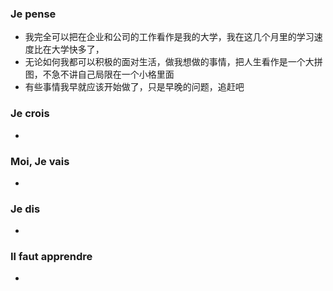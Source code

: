 ### Je pense
- 我完全可以把在企业和公司的工作看作是我的大学，我在这几个月里的学习速度比在大学快多了， 
- 无论如何我都可以积极的面对生活，做我想做的事情，把人生看作是一个大拼图，不急不讲自己局限在一个小格里面
- 有些事情我早就应该开始做了，只是早晚的问题，追赶吧


### Je crois
- 


### Moi, Je vais
- 


### Je dis
- 


### Il faut apprendre
- 